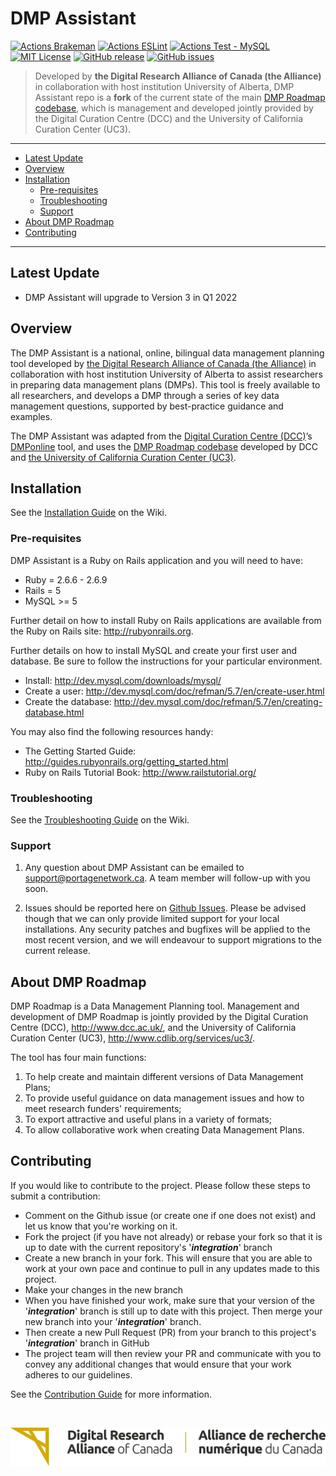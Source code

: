 # DMP Assistant

[![Actions Brakeman](https://github.com/portagenetwork/roadmap/workflows/Brakeman/badge.svg)](https://github.com/portagenetwork/roadmap/actions)
[![Actions ESLint](https://github.com/portagenetwork/roadmap/workflows/ESLint/badge.svg)](https://github.com/portagenetwork/roadmap/actions)
[![Actions Test - MySQL](https://github.com/portagenetwork/roadmap/workflows/Tests%20-%20MySQL/badge.svg)](https://github.com/portagenetwork/roadmap/actions)
[![MIT License](https://img.shields.io/github/license/portagenetwork/roadmap)](https://github.com/portagenetwork/roadmap/blob/deployment-portage/LICENSE.md)
[![GitHub release](https://img.shields.io/github/v/release/portagenetwork/roadmap.svg)](https://GitHub.com/portagenetwork/roadmap/releases/)
[![GitHub issues](https://img.shields.io/github/issues/portagenetwork/roadmap.svg)](https://GitHub.com/portagenetwork/roadmap/issues/)


> Developed by **the Digital Research Alliance of Canada (the Alliance)** in collaboration with host institution University of Alberta, DMP Assistant repo is a **fork** of the current state of the main <a href="https://github.com/DMPRoadmap/roadmap">DMP Roadmap codebase</a>, which is management and developed jointly provided by the Digital Curation Centre (DCC) and the University of California Curation Center (UC3).

---
- [Latest Update](#last-update)
- [Overview](#overview)
- [Installation](#installation)
  * [Pre-requisites](#pre-requisites)
  * [Troubleshooting](#troubleshooting)
  * [Support](#support)
- [About DMP Roadmap](#about-dmp-roadmap)
- [Contributing](#contributing)
---


## Latest Update

- DMP Assistant will upgrade to Version 3 in Q1 2022

## Overview

The DMP Assistant is a national, online, bilingual data management planning tool developed by <a href="https://alliancecan.ca">the Digital Research Alliance of Canada (the Alliance)</a> in collaboration with host institution University of Alberta to assist researchers in preparing data management plans (DMPs). This tool is freely available to all researchers, and develops a DMP through a series of key data management questions, supported by best-practice guidance and examples.

The DMP Assistant was adapted from the <a href="https://dcc.ac.uk/">Digital Curation Centre (DCC)</a>’s <a href="https://dmponline.dcc.ac.uk/">DMPonline</a> tool, and uses the <a href="https://github.com/DMPRoadmap/roadmap">DMP Roadmap codebase</a> developed by DCC and <a href="https://assistant.portagenetwork.ca/%20https://cdlib.org/services/uc3/">the University of California Curation Center (UC3)</a>.

## Installation

See the [Installation Guide](https://github.com/portagenetwork/roadmap/wiki/Installation) on the Wiki.

### Pre-requisites

DMP Assistant is a Ruby on Rails application and you will need to have:
* Ruby = 2.6.6 - 2.6.9
* Rails = 5
* MySQL >= 5

Further detail on how to install Ruby on Rails applications are available from the Ruby on Rails site: http://rubyonrails.org.

Further details on how to install MySQL and create your first user and database. Be sure to follow the instructions for your particular environment.
* Install: http://dev.mysql.com/downloads/mysql/
* Create a user: http://dev.mysql.com/doc/refman/5.7/en/create-user.html
* Create the database: http://dev.mysql.com/doc/refman/5.7/en/creating-database.html

You may also find the following resources handy:

* The Getting Started Guide: http://guides.rubyonrails.org/getting_started.html
* Ruby on Rails Tutorial Book: http://www.railstutorial.org/

### Troubleshooting

See the [Troubleshooting Guide](https://github.com/portagenetwork/roadmap/wiki/Troubleshooting) on the Wiki.

### Support

1) Any question about DMP Assistant can be emailed to support@portagenetwork.ca. A team member will follow-up with you soon.

2) Issues should be reported here on [Github Issues](https://github.com/portagenetwork/roadmap/issues). Please be advised though that we can only provide limited support for your local installations. Any security patches and bugfixes will be applied to the most recent version, and we will endeavour to support migrations to the current release.

## About DMP Roadmap

DMP Roadmap is a Data Management Planning tool. Management and development of DMP Roadmap is jointly provided by the Digital Curation Centre (DCC), http://www.dcc.ac.uk/, and the University of California Curation Center (UC3), http://www.cdlib.org/services/uc3/.

The tool has four main functions:

1. To help create and maintain different versions of Data Management Plans;
2. To provide useful guidance on data management issues and how to meet research funders' requirements;
3. To export attractive and useful plans in a variety of formats;
4. To allow collaborative work when creating Data Management Plans.

## Contributing

If you would like to contribute to the project. Please follow these steps to submit a contribution:
* Comment on the Github issue (or create one if one does not exist) and let us know that you're working on it.
* Fork the project (if you have not already) or rebase your fork so that it is up to date with the current repository's '_**integration**_' branch
* Create a new branch in your fork. This will ensure that you are able to work at your own pace and continue to pull in any updates made to this project.
* Make your changes in the new branch
* When you have finished your work, make sure that your version of the '_**integration**_' branch is still up to date with this project. Then merge your new branch into your '_**integration**_' branch.
* Then create a new Pull Request (PR) from your branch to this project's '_**integration**_' branch in GitHub
* The project team will then review your PR and communicate with you to convey any additional changes that would ensure that your work adheres to our guidelines.

See the [Contribution Guide](https://github.com/portagenetwork/roadmap/blob/integration/.github/CONTRIBUTING.md) for more information.

<br/>

[![Alliance](Alliance_logo.jpg)](https://alliancecan.ca)